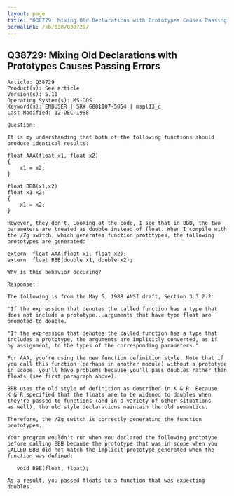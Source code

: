 ```yaml
---
layout: page
title: "Q38729: Mixing Old Declarations with Prototypes Causes Passing Errors"
permalink: /kb/038/Q38729/
---
```


## Q38729: Mixing Old Declarations with Prototypes Causes Passing Errors

	Article: Q38729
	Product(s): See article
	Version(s): 5.10
	Operating System(s): MS-DOS
	Keyword(s): ENDUSER | SR# G881107-5854 | mspl13_c
	Last Modified: 12-DEC-1988
	
	Question:
	
	It is my understanding that both of the following functions should
	produce identical results:
	
	float AAA(float x1, float x2)
	{
	    x1 = x2;
	}
	
	float BBB(x1,x2)
	float x1,x2;
	{
	    x1 = x2;
	}
	
	However, they don't. Looking at the code, I see that in BBB, the two
	parameters are treated as double instead of float. When I compile with
	the /Zg switch, which generates function prototypes, the following
	prototypes are generated:
	
	extern  float AAA(float x1, float x2);
	extern  float BBB(double x1, double x2);
	
	Why is this behavior occuring?
	
	Response:
	
	The following is from the May 5, 1988 ANSI draft, Section 3.3.2.2:
	
	"If the expression that denotes the called function has a type that
	does not include a prototype...arguments that have type float are
	promoted to double.
	
	"If the expression that denotes the called function has a type that
	includes a prototype, the arguments are implicitly converted, as if
	by assignment, to the types of the corresponding parameters."
	
	For AAA, you're using the new function definition style. Note that if
	you call this function (perhaps in another module) without a prototype
	in scope, you'll have problems because you'll pass doubles rather than
	floats (see first paragraph above).
	
	BBB uses the old style of definition as described in K & R. Because
	K & R specified that the floats are to be widened to doubles when
	they're passed to functions (and in a variety of other situations
	as well), the old style declarations maintain the old semantics.
	
	Therefore, the /Zg switch is correctly generating the function
	prototypes.
	
	Your program wouldn't run when you declared the following prototype
	before calling BBB because the prototype that was in scope when you
	CALLED BBB did not match the implicit prototype generated when the
	function was defined:
	
	   void BBB(float, float);
	
	As a result, you passed floats to a function that was expecting
	doubles.
